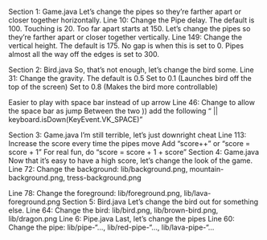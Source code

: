 Section 1: Game.java
Let’s change the pipes so they’re farther apart or closer together horizontally.
Line 10: Change the Pipe delay. 
    The default is 100. 
    Touching is 20.
    Too far apart starts at 150.
Let’s change the pipes so they’re farther apart or closer together vertically.
Line 149: Change the vertical height.
    The default is 175.
    No gap is when this is set to 0.
    Pipes almost all the way off the edges is set to 300.

Section 2: Bird.java
So, that’s not enough, let’s change the bird some.
Line 31: Change the gravity.
    The default is 0.5
    Set to 0.1 (Launches bird off the top of the screen)
    Set to 0.8 (Makes the bird more controllable)

Easier to play with space bar instead of up arrow
Line 46: Change to allow the space bar as jump
    Between the two )) add the following
    “ || keyboard.isDown(KeyEvent.VK_SPACE)”

Section 3: Game.java
I’m still terrible, let’s just downright cheat
Line 113: Increase the score every time the pipes move
    Add “score++” or “score = score + 1”
For real fun, do “score = score + 1 + score”
Section 4: Game.java
Now that it’s easy to have a high score, let’s change the look of the game.
Line 72: Change the background: lib/background.png, mountain-background.png, tress-background.png

Line 78: Change the foreground: lib/foreground.png, lib/lava-foreground.png
Section 5: Bird.java
Let’s change the bird out for something else.
Line 64: Change the bird: lib/bird.png, lib/brown-bird.png, lib/dragon.png
Line 6: Pipe.java
Last, let’s change the pipes
Line 60: Change the pipe: lib/pipe-“…, lib/red-pipe-“…, lib/lava-pipe-“…




